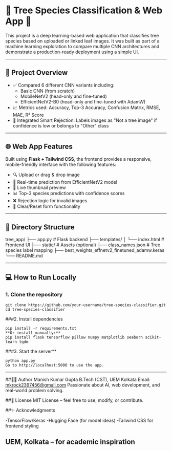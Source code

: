 # 🌿 Tree Species Classification & Web App 🌳

This project is a deep learning-based web application that classifies tree species based on uploaded or linked leaf images. It was built as part of a machine learning exploration to compare multiple CNN architectures and demonstrate a production-ready deployment using a simple UI.

---

## 📌 Project Overview

- ✅ Compared 6 different CNN variants including:
  - Basic CNN (from scratch)
  - MobileNetV2 (head-only and fine-tuned)
  - EfficientNetV2-B0 (head-only and fine-tuned with AdamW)
- 📈 Metrics used: Accuracy, Top-3 Accuracy, Confusion Matrix, RMSE, MAE, R² Score
- 🚫 Integrated Smart Rejection: Labels images as "Not a tree image" if confidence is low or belongs to "Other" class

---

## 🌐 Web App Features

Built using **Flask + Tailwind CSS**, the frontend provides a responsive, mobile-friendly interface with the following features:

- 🔍 Upload or drag & drop image
- 🧠 Real-time prediction from EfficientNetV2 model
- 📸 Live thumbnail preview
- 📊 Top-3 species predictions with confidence scores
- ❌ Rejection logic for invalid images
- 🔁 Clear/Reset form functionality

---

## 📁 Directory Structure

tree_app/
├── app.py # Flask backend
├── templates/
│ └── index.html # Frontend UI
├── static/ # Assets (optional)
├── class_names.json # Tree species label mapping
├── best_weights_effnetv2_finetuned_adamw.keras
└── README.md


---

## 💻 How to Run Locally

### 1. Clone the repository

```
git clone https://github.com/your-username/tree-species-classifier.git
cd tree-species-classifier
```
###2. Install dependencies
```
pip install -r requirements.txt
**Or install manually:**
pip install flask tensorflow pillow numpy matplotlib seaborn scikit-learn tqdm
```
###3. Start the server**
```
python app.py
Go to http://localhost:5000 to use the app.
```
---
##👨‍💻 Author
Manish Kumar Gupta
B.Tech (CST), UEM Kolkata
Email: mkrock2397456@gmail.com
Passionate about AI, web development, and real-world problem solving.

##📃 License
MIT License – feel free to use, modify, or contribute.

##✨ Acknowledgments

-TensorFlow/Keras
-Hugging Face (for model ideas)
-Tailwind CSS for frontend styling

UEM, Kolkata – for academic inspiration
---
